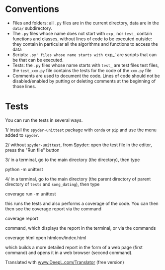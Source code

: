 Conventions
===========

* Files and folders: all `.py` files are in the current directory, data are in the `data/` subdirectory.
* The `.py` files whose name does not start with `exp_` nor `test_` contain functions and classes, without lines of code to be executed outside: they contain in particular all the algorithms and functions to access the data
* Scripts: `.py' files whose name starts with `exp_` are scripts that can be that can be executed.
* Tests: the `.py` files whose name starts with `test_` are test files test files, the `test_xxx.py` file contains the tests for the code of the `xxx.py` file
* Comments are used to document the code. Lines of code should not be disabled/enabled by putting or deleting comments at the beginning of those lines.

Tests
=====

You can run the tests in several ways.

1/ install the `spyder-unittest` package with `conda` or `pip` and use the menu added to `spyder`.

2/ without `spyder-unittest`, from Spyder: open the test file in the editor, press the "Run file" button

3/ in a terminal, go to the main directory (the directory), then type

python -m unittest

4/ in a terminal, go to the main directory (the parent directory of parent directory of `tests` and `song_dating`), then type

coverage run -m unittest

this runs the tests and also performs a coverage of the code. You can then then see the coverage report via the command

coverage report

command, which displays the report in the terminal, or via the commands

coverage html
open htmlcov/index.html

which builds a more detailed report in the form of a web page (first
command) and opens it in a web browser (second command).

Translated with www.DeepL.com/Translator (free version)
